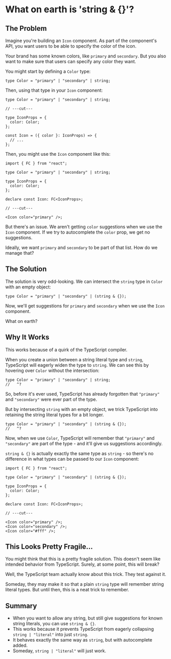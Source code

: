 # What on earth is 'string & {}'?

## The Problem

Imagine you're building an `Icon` component. As part of the component's API, you want users to be able to specify the color of the icon.

Your brand has some known colors, like `primary` and `secondary`. But you also want to make sure that users can specify any color they want.

You might start by defining a `Color` type:

```tsx twoslash
type Color = "primary" | "secondary" | string;
```

Then, using that type in your `Icon` component:

```tsx twoslash
type Color = "primary" | "secondary" | string;

// ---cut---

type IconProps = {
  color: Color;
};

const Icon = ({ color }: IconProps) => {
  // ...
};
```

Then, you might use the `Icon` component like this:

```tsx twoslash
import { FC } from "react";

type Color = "primary" | "secondary" | string;

type IconProps = {
  color: Color;
};

declare const Icon: FC<IconProps>;

// ---cut---

<Icon color="primary" />;
```

But there's an issue. We aren't getting `color` suggestions when we use the `Icon` component. If we try to autocomplete the `color` prop, we get no suggestions.

Ideally, we want `primary` and `secondary` to be part of that list. How do we manage that?

## The Solution

The solution is very odd-looking. We can intersect the `string` type in `Color` with an empty object:

```tsx twoslash
type Color = "primary" | "secondary" | (string & {});
```

Now, we'll get suggestions for `primary` and `secondary` when we use the `Icon` component.

What on earth?

## Why It Works

This works because of a quirk of the TypeScript compiler.

When you create a union between a string literal type and `string`, TypeScript will eagerly widen the type to `string`. We can see this by hovering over `Color` without the intersection:

```tsx twoslash
type Color = "primary" | "secondary" | string;
//   ^?
```

So, before it's ever used, TypeScript has already forgotten that `"primary"` and `"secondary"` were ever part of the type.

But by intersecting `string` with an empty object, we trick TypeScript into retaining the string literal types for a bit longer.

```tsx twoslash
type Color = "primary" | "secondary" | (string & {});
//   ^?
```

Now, when we use `Color`, TypeScript will remember that `"primary"` and `"secondary"` are part of the type - and it'll give us suggestions accordingly.

`string & {}` is actually exactly the same type as `string` - so there's no difference in what types can be passed to our `Icon` component:

```tsx twoslash
import { FC } from "react";

type Color = "primary" | "secondary" | (string & {});

type IconProps = {
  color: Color;
};

declare const Icon: FC<IconProps>;

// ---cut---

<Icon color="primary" />;
<Icon color="secondary" />;
<Icon color="#fff" />;
```

## This Looks Pretty Fragile...

You might think that this is a pretty fragile solution. This doesn't seem like intended behavior from TypeScript. Surely, at some point, this will break?

Well, the TypeScript team actually know about this trick. They test against it.

Someday, they may make it so that a plain `string` type will remember string literal types. But until then, this is a neat trick to remember.

## Summary

- When you want to allow any string, but still give suggestions for known string literals, you can use `string & {}`.
- This works because it prevents TypeScript from eagerly collapsing `string | "literal"` into just `string`.
- It behaves exactly the same way as `string`, but with autocomplete added.
- Someday, `string | "literal"` will just work.
